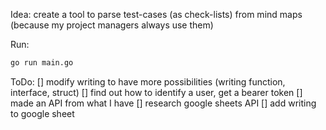 Idea: create a tool to parse test-cases (as check-lists) from mind maps (because my project managers always use them)

Run:
```bash
go run main.go
```

ToDo:
[] modify writing to have more possibilities (writing function, interface, struct)
[] find out how to identify a user, get a bearer token
[] made an API from what I have 
[] research google sheets API
[] add writing to google sheet